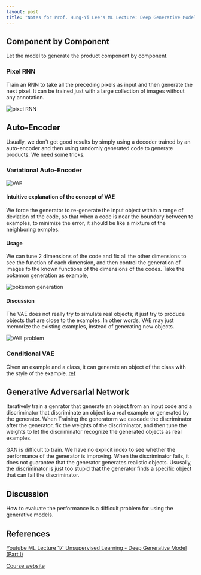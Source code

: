 ```yaml
---
layout: post
title: "Notes for Prof. Hung-Yi Lee's ML Lecture: Deep Generative Model"
---
```


## Component by Component

Let the model to generate the product component by component.

### Pixel RNN

Train an RNN to take all the preceding pixels as input and then generate the next pixel. It can be trained just with a large collection of images without any annotation.

![pixel RNN](https://baliuzeger.github.io/sjl/assets/images/HYL_ML_17/pixel-RNN.png)

## Auto-Encoder

Usually, we don't get good results by simply using a decoder trained by an auto-encoder and then using randomly generated code to generate products. We need some tricks.

### Variational Auto-Encoder

![VAE](https://baliuzeger.github.io/sjl/assets/images/HYL_ML_17/VAE.png)

#### Intuitive explanation of the concept of VAE

We force the generator to re-generate the input object within a range of deviation of the code, so that when a code is near the boundary between to examples, to minimize the error, it should be like a mixture of the neighboring exmples.

#### Usage

We can tune 2 dimensions of the code and fix all the other dimensions to see the function of each dimension, and then control the generation of images fo the known functions of the dimensions of the codes. Take the pokemon generation as example,

![pokemon generation](https://baliuzeger.github.io/sjl/assets/images/HYL_ML_17/pokemon_gen.png)

#### Discussion

The VAE does not really try to simulate real objects; it just try to produce objects that are close to the examples. In other words, VAE may just memorize the existing examples, instead of generating new objects.

![VAE problem](https://baliuzeger.github.io/sjl/assets/images/HYL_ML_17/VAE-problem.png)

### Conditional VAE

Given an example and a class, it can generate an object of the class with the style of the example. [ref](https://arxiv.org/pdf/1406.5298v2.pdf)

## Generative Adversarial Network

Iteratively train a genrator that generate an object from an input code and a discriminator that discriminate an object is a real example or generated by the generator. When Training the generatorm we cascade the discriminator after the generator, fix the weights of the discriminator, and then tune the weights to let the discriminator recognize the generated objects as real examples.

GAN is difficult to train. We have no explicit index to see whether the performance of the generator is improving. When the discriminator fails, it does not guarantee that the generator generates realistic objects. Ususally, the discriminator is just too stupid that the generator finds a specific object that can fail the discriminator.

## Discussion

How to evaluate the performance is a difficult problem for using the generative models.

## References

[Youtube ML Lecture 17: Unsupervised Learning - Deep Generative Model (Part I)](https://www.youtube.com/watch?v=YNUek8ioAJk&list=PLJV_el3uVTsPy9oCRY30oBPNLCo89yu49&index=29)

[Course website](https://speech.ee.ntu.edu.tw/~hylee/ml/2020-spring.html)
